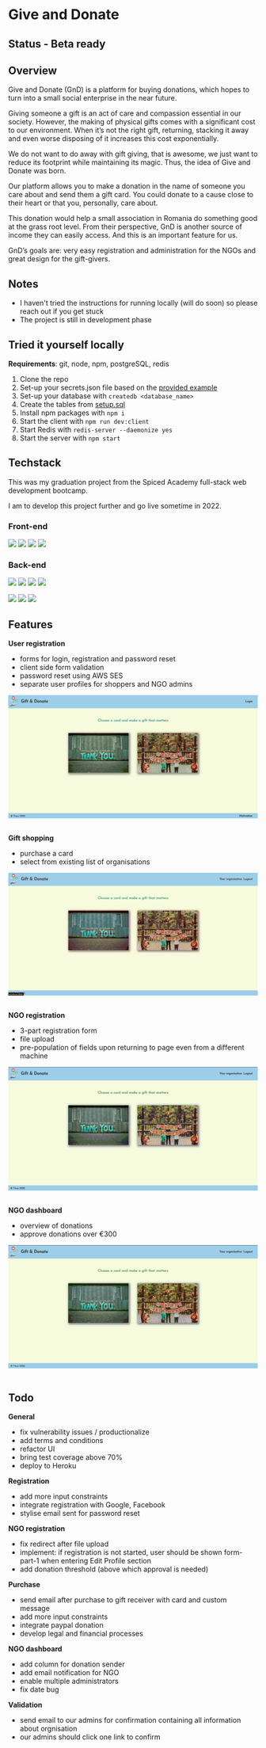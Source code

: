 # Give and Donate

## Status - Beta ready

## Overview

Give and Donate (GnD) is a platform for buying donations, which hopes to turn into a small social enterprise in the near future.

Giving someone a gift is an act of care and compassion essential in our society. However, the making of physical gifts comes with a significant cost to our environment. When it’s not the right gift, returning, stacking it away and even worse disposing of it increases this cost exponentially.

We do not want to do away with gift giving, that is awesome, we just want to reduce its footprint while maintaining its magic. Thus, the idea of Give and Donate was born.

Our platform allows you to make a donation in the name of someone you care about and send them a gift card. You could donate to a cause close to their heart or that you, personally, care about.

This donation would help a small association in Romania do something good at the grass root level. From their perspective, GnD is another source of income they can easily access. And this is an important feature for us.

GnD’s goals are: very easy registration and administration for the NGOs and great design for the gift-givers.

## Notes

-   I haven't tried the instructions for running locally (will do soon) so please reach out if you get stuck
-   The project is still in development phase

## Tried it yourself locally

**Requirements**: git, node, npm, postgreSQL, redis

1. Clone the repo
2. Set-up your secrets.json file based on the
   [provided example](https://github.com/Tinux-18/GnD/blob/main/secrets_example.json)
3. Set-up your database with `createdb <database_name>`
4. Create the tables from
   [setup.sql](https://github.com/Tinux-18/GnD/blob/main/server/sql/setup.sql)
5. Install npm packages with `npm i`
6. Start the client with `npm run dev:client`
7. Start Redis with `redis-server --daemonize yes`
8. Start the server with `npm start`

## Techstack

This was my graduation project from the Spiced Academy full-stack web development bootcamp.

I am to develop this project further and go live sometime in 2022.

### Front-end

![](https://img.shields.io/badge/-React-61DAFB?logo=react&logoColor=white)&nbsp;![](https://img.shields.io/badge/-Redux-764ABC?logo=redux&logoColor=white)&nbsp;![](https://img.shields.io/badge/-React%20Router-CA4245?logo=React-router&logoColor=white)&nbsp;![](https://img.shields.io/badge/-Jest-C21325?logo=Jest&logoColor=white)

### Back-end

![](https://img.shields.io/badge/-Node.js-339933?logo=Node.js&logoColor=white)&nbsp;![](https://img.shields.io/badge/-Express-000000?logo=Express&logoColor=white)&nbsp;![](https://img.shields.io/badge/-Webpack-8DD6F9?logo=Webpack&logoColor=white)&nbsp;![](https://img.shields.io/badge/-Babel-F9DC3E?logo=Babel&logoColor=white)

![](https://img.shields.io/badge/-PostgreSQL-4169E1?logo=PostgreSQL&logoColor=white)&nbsp;![](https://img.shields.io/badge/-Redis-DC382D?logo=Redis&logoColor=white)&nbsp;![](https://img.shields.io/badge/-AWS%20S3-569A31?logo=Amazon-S3&logoColor=white)&nbsp;

## Features

**User registration**

-   forms for login, registration and password reset
-   client side form validation
-   password reset using AWS SES
-   separate user profiles for shoppers and NGO admins

<img align="left" alt="project preview" src="previews/user_login_registration.gif" /> &nbsp;

**Gift shopping**

-   purchase a card
-   select from existing list of organisations

<img align="left" alt="project preview" src="previews/shopping.gif" /> &nbsp;

**NGO registration**

-   3-part registration form
-   file upload
-   pre-population of fields upon returning to page even from a different machine

<img align="left" alt="project preview" src="previews/ngo_registration.gif" /> &nbsp;

**NGO dashboard**

-   overview of donations
-   approve donations over €300

<img align="left" alt="project preview" src="previews/ngo_dashboard.gif" /> &nbsp;

## Todo

**General**

-   fix vulnerability issues / productionalize
-   add terms and conditions
-   refactor UI
-   bring test coverage above 70%
-   deploy to Heroku

**Registration**

-   add more input constraints
-   integrate registration with Google, Facebook
-   stylise email sent for password reset

**NGO registration**

-   fix redirect after file upload
-   implement: if registration is not started, user should be shown form-part-1 when entering Edit Profile section
-   add donation threshold (above which approval is needed)

**Purchase**

-   send email after purchase to gift receiver with card and custom message
-   add more input constraints
-   integrate paypal donation
-   develop legal and financial processes

**NGO dashboard**

-   add column for donation sender
-   add email notification for NGO
-   enable multiple administrators
-   fix date bug

**Validation**

-   send email to our admins for confirmation containing all information about orgnisation
-   our admins should click one link to confirm
